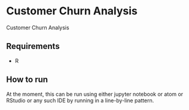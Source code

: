 # Customer Churn Analysis
Customer Churn Analysis

## Requirements

- R

## How to run

At the moment, this can be run using either jupyter notebook or atom or RStudio or any such IDE by running in a line-by-line pattern.
